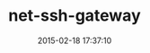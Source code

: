 ---
layout: post
title:  "net-ssh-gateway"
repo:   "net-ssh/net-scp"
date:   2015-02-18 17:37:10
---